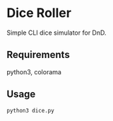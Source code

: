 # Dice Roller

Simple CLI dice simulator for DnD.

## Requirements

python3, colorama

## Usage

```sh
python3 dice.py
```
